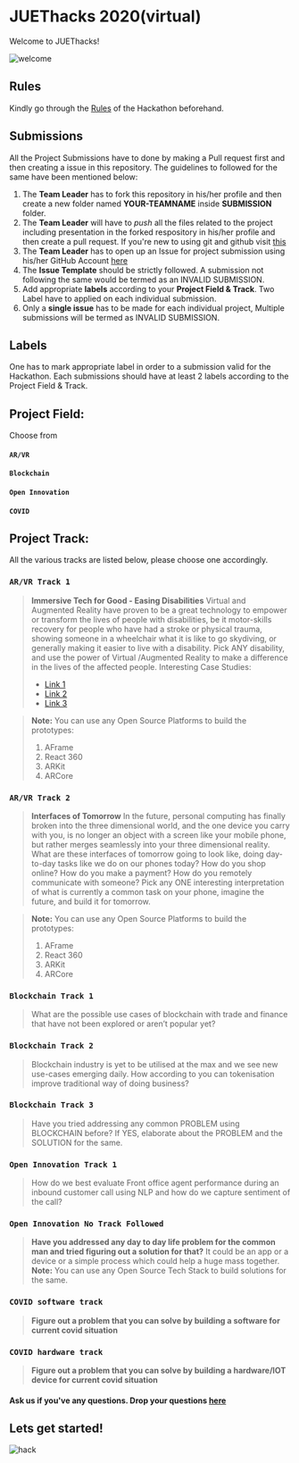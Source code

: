 # JUEThacks 2020(virtual)
Welcome to JUEThacks!  

![welcome](https://media.giphy.com/media/QaAhHcpPEPK5ZWntSg/giphy.gif)


## Rules
Kindly go through the [Rules](rules.md) of the Hackathon beforehand.

## Submissions
All the Project Submissions have to done by making a Pull request first and then creating a issue in this repository. The guidelines to followed for the same have been mentioned below:
1. The **Team Leader** has to fork this repository in his/her profile and then create a new folder named **YOUR-TEAMNAME** inside **SUBMISSION** folder. 
2. The **Team Leader** will have to *push* all the files related to the project including presentation in the forked respository in his/her profile and then create a pull request. If you're new to using git and github visit [this](https://medium.com/@camelcaseguy/git-github-for-babies-by-shubhendra-7232c0486b99)
3. The **Team Leader** has to open up an Issue for project submission using his/her GitHub Account [here](https://github.com/MozPhoenixClubJUET/JUETHacks2020/issues/new)
4. The **Issue Template** should be strictly followed. A submission not following the same would be termed as an INVALID SUBMISSION.
5. Add appropriate **labels** according to your **Project Field & Track**. Two Label have to applied on each individual submission.
6. Only a **single issue** has to be made for each individual project, Multiple submissions will be termed as INVALID SUBMISSION.

## Labels
One has to mark appropriate label in order to a submission valid for the Hackathon. Each submissions should have at least 2 labels according to the Project Field & Track.

## Project Field:
Choose from
#### `AR/VR`
#### `Blockchain`
#### `Open Innovation`
#### `COVID`

## Project Track:
All the various tracks are listed below, please choose one accordingly.

### `AR/VR Track 1`
> **Immersive Tech for Good - Easing Disabilities**
> Virtual and Augmented Reality have proven to be a great technology to empower or transform the lives of people with disabilities, be it motor-skills recovery for people who have had a stroke or physical trauma, showing someone in a wheelchair what it is like to go skydiving, or generally making it easier to live with a disability. Pick ANY disability, and use the power of Virtual /Augmented Reality to make a difference in the lives of the affected people.
Interesting Case Studies:
> - [Link 1](https://www.abilitynet.org.uk/news-blogs/8-ways-virtual-reality-could-transform-lives-disabled-people)
> - [Link 2](https://www.thegenius.ca/augmented-virtual-reality-benefit-disabled-people/)
> - [Link 3](https://arpost.co/2018/02/21/augmented-reality-changed-life-disabled/)

> **Note:** You can use any Open Source Platforms to build the prototypes:
> 1. AFrame
> 2. React 360
> 3. ARKit
> 4. ARCore

### `AR/VR Track 2`
> **Interfaces of Tomorrow**
> I​n the future, personal computing has finally broken into the three dimensional world, and the one device you carry with you, is no longer an object with a screen like your mobile phone, but rather merges seamlessly into your three dimensional reality. What are these interfaces of tomorrow going to look like, doing day-to-day tasks like we do on our phones today? How do you shop online? How do you make a payment? How do you remotely communicate with someone?
Pick any ONE interesting interpretation of what is currently a common task on your phone, imagine the future, and build it for tomorrow.

> **Note:** You can use any Open Source Platforms to build the prototypes:
> 1. AFrame
> 2. React 360
> 3. ARKit
> 4. ARCore

### `Blockchain Track 1`
> What are the possible use cases of blockchain with trade and finance that have not been explored or aren’t popular yet?

### `Blockchain Track 2`
> Blockchain industry is yet to be utilised at the max and we see new use-cases emerging daily. How according to you can tokenisation improve traditional way of doing business?

### `Blockchain Track 3`
> Have you tried addressing any common PROBLEM using BLOCKCHAIN before? If YES, elaborate about the PROBLEM and the SOLUTION for the same.

### `Open Innovation Track 1`
> How do we best evaluate Front office agent performance during an inbound customer call using NLP and how do we capture sentiment of the call?

### `Open Innovation No Track Followed`
> **Have you addressed any day to day life problem for the common man and tried figuring out a solution for that?**
> It could be an app or a device or a simple process which could help a huge mass together.
> **Note:** You can use any Open Source Tech Stack to build solutions for the same.

### `COVID software track`
> **Figure out a problem that you can solve by building a software for current covid situation**

### `COVID hardware track`
> **Figure out a problem that you can solve by building a hardware/IOT device for current covid situation**


#### Ask us if you've any questions. Drop your questions [here](https://t.me/joinchat/FN8dIBkSGlglXTSv0joR0g)

## Lets get started!

![hack](https://github.com/MozPhoenixClubJUET/JUETHacks2020/blob/master/hack.gif)
